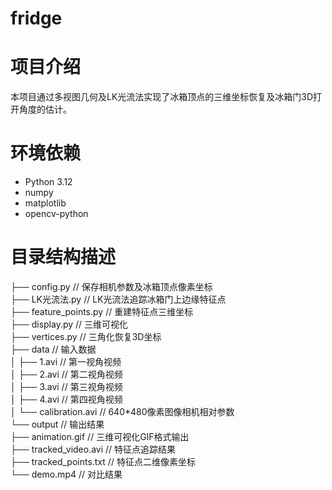 # fridge
# 项目介绍
本项目通过多视图几何及LK光流法实现了冰箱顶点的三维坐标恢复及冰箱门3D打开角度的估计。

# 环境依赖
- Python 3.12
- numpy
- matplotlib
- opencv-python

# 目录结构描述
├── config.py          // 保存相机参数及冰箱顶点像素坐标  
├── LK光流法.py       // LK光流法追踪冰箱门上边缘特征点  
├── feature_points.py  // 重建特征点三维坐标  
├── display.py         // 三维可视化  
├── vertices.py        // 三角化恢复3D坐标  
├── data               // 输入数据  
│   ├── 1.avi          // 第一视角视频  
│   ├── 2.avi          // 第二视角视频  
│   ├── 3.avi          // 第三视角视频  
│   ├── 4.avi          // 第四视角视频  
│   └── calibration.avi // 640*480像素图像相机相对参数  
└── output             // 输出结果  
    ├── animation.gif      // 三维可视化GIF格式输出  
    ├── tracked_video.avi  // 特征点追踪结果  
    ├── tracked_points.txt // 特征点二维像素坐标  
    └── demo.mp4           // 对比结果  
